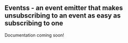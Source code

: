 ## Eventss - an event emitter that makes unsubscribing to an event as easy as subscribing to one

Documentation coming soon!